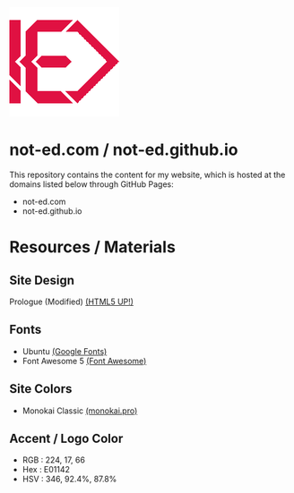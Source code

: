 ![](./images/avatar.png)
# not-ed.com / not-ed.github.io

This repository contains the content for my website, which is hosted at the domains listed below through GitHub Pages:

* not-ed.com
* not-ed.github.io

# Resources / Materials
## Site Design
Prologue (Modified) [(HTML5 UP!)](https://html5up.net/prologue)

## Fonts
* Ubuntu [(Google Fonts)](https://fonts.google.com/specimen/Ubuntu)
* Font Awesome 5 [(Font Awesome)](https://fontawesome.com/)

## Site Colors
* Monokai Classic [(monokai.pro)](https://monokai.pro)

## Accent / Logo Color
* RGB : 224, 17, 66
* Hex : E01142
* HSV : 346, 92.4%, 87.8%
